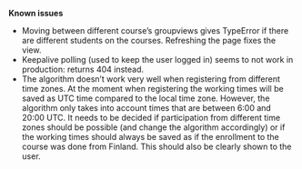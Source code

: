 **Known issues**

* Moving between different course’s groupviews gives TypeError if there are different students on the courses. Refreshing the page fixes the view.
* Keepalive polling (used to keep the user logged in) seems to not work in production: returns 404 instead.
* The algorithm doesn’t work very well when registering from different time zones. At the moment when registering the working times will be saved as UTC time compared to the local time zone. However, the algorithm only takes into account times that are between 6:00 and 20:00 UTC. It needs to be decided if participation from different time zones should be possible (and change the algorithm accordingly) or if the working times should always be saved as if the enrollment to the course was done from Finland. This should also be clearly shown to the user.
